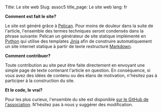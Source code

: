 Title: Le site web
Slug: assoc5
title_page: Le site web
lang: fr

__Comment est fait le site?__

Le site est généré grâce à [Pelican](http://docs.getpelican.com/en/stable/).
Pour moins de douleur dans la suite de l'article, l'ensemble des termes
techniques seront condensés dans la phrase suivante: Pelican un générateur de
site statique implémenté en
[Python](https://fr.wikipedia.org/wiki/Python_(langage)) qui utilise des
templates [Jinja](https://www.fullstackpython.com/jinja2.html) afin de
construire automatiquement un site internet statique à partir de texte
restructuré [Markdown](https://fr.wikipedia.org/wiki/Markdown).

__Comment contribuer?__

Toute contribution au site peut être faite directement en envoyant une simple
page de texte contenant l'article en question. En conséquence, si vous avez des
idées de contenu ou des élans de motivation, n'hésitez pas à participer à la
construction du site.


__Et le code, le vrai?__

Pour les plus curieux, l'ensemble du site est disponible [sur le GitHub de
l'association](https://github.com/AssociationECLAT/site_web). N'hésitez pas à
nous y suggérer des modification.
